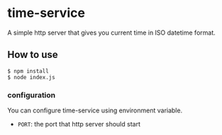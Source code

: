 # time-service

A simple http server that gives you current time in ISO datetime format.

## How to use

```shell
$ npm install
$ node index.js
```

### configuration

You can configure time-service using environment variable.

* `PORT`: the port that http server should start
